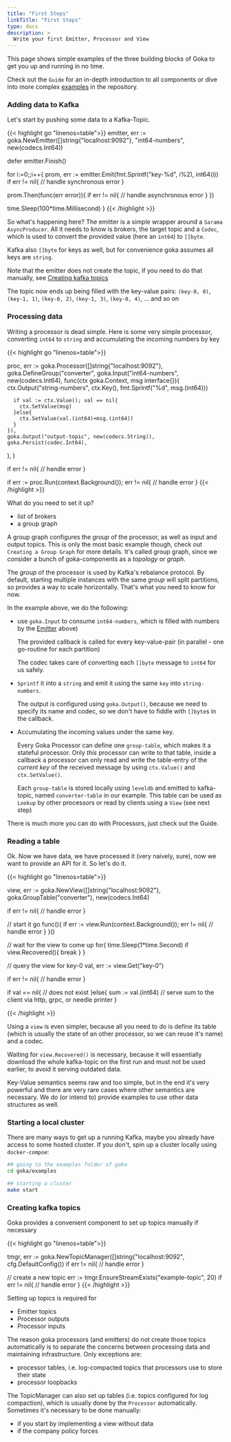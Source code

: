 ```yaml
---
title: "First Steps"
linkTitle: "First Steps"
type: docs
description: >
  Write your first Emitter, Processor and View
---
```



This page shows simple examples of the three building blocks of Goka to get you up and running in no time. 

Check out the `Guide` for an in-depth introduction to all components or dive into more complex [examples](https://github.com/lovoo/goka/tree/master/examples) in the repository.

### Adding data to Kafka

Let's start by pushing some data to a Kafka-Topic.

{{< highlight go "linenos=table">}} 
emitter, err := goka.NewEmitter([]string{"localhost:9092"}, "int64-numbers", new(codecs.Int64))

defer emitter.Finish()

for i:=0;;i++{
  prom, err := emitter.Emit(fmt.Sprintf("key-%d", i%2), int64(i))
  if err != nil{
  // handle  synchronous error
  }

  prom.Then(func(err error)){
    if err != nil{
      // handle asynchronous error
    }
  })

  time.Sleep(100*time.Millisecond)
}
{{< /highlight >}}

So what's happening here? The emitter is a simple wrapper around a `Sarama AsyncProducer`. All it needs to know is brokers, the target topic and a `Codec`, which is used to convert the provided value (here an `int64`) to `[]byte`.

Kafka also `[]byte` for keys as well, but for convenience goka assumes all keys are `string`. 

Note that the emitter does not create the topic, if you need to do that manually, see  [Creating kafka topics](#creating-kafka-topics)

The topic now ends up being filled with the key-value pairs: `(key-0, 0)`, `(key-1, 1)`, `(key-0, 2)`, `(key-1, 3)`, `(key-0, 4)`, ... and so on

### Processing data

Writing a processor is dead simple. Here is some very simple processor, converting `int64` to `string` and accumulating the incoming numbers by key

{{< highlight go "linenos=table">}} 

proc, err := goka.Processor([]string{"localhost:9092"}, 
  goka.DefineGroup("converter",
    goka.Input("int64-numbers", new(codecs.Int64), func(ctx goka.Context, msg interface{}){
      ctx.Output("string-numbers", ctx.Key(), fmt.Sprintf("%d", msg.(int64)))

    
      if val := ctx.Value(); val == nil{
        ctx.SetValue(msg)
      }else{
        ctx.SetValue(val.(int64)+msg.(int64))
      }
    }),
    goka.Output("output-topic", new(codecs.String)),
    goka.Persist(codec.Int64),
  ),
)

if err != nil{
  // handle error
}

if err := proc.Run(context.Background()); err != nil{
  // handle error
}
{{< /highlight >}}

What do you need to set it up?
* list of brokers
* a group graph

A group graph configures the *group* of the processor, as well as input and output topics. This is only the most basic example though, check out `Creating a Group Graph` for more details. It's called group graph, since we consider a bunch of goka-components as a *topology* or *graph*.

The *group* of the processor is used by Kafka's rebalance protocol. By default, starting multiple instances with the same *group* will split partitions, so provides a way to scale horizontally. That's what you need to know for now.

In the example above, we do the following:
* use `goka.Input` to consume `int64-numbers`, which is filled with numbers by the [Emitter](#adding-data-to-kafka) above)

  The provided callback is called for every key-value-pair (in parallel - one go-routine for each partition)
  
  The codec takes care of converting each `[]byte` message to `int64` for us safely.
* `Sprintf` it into a `string` and emit it using the same `key` into `string-numbers`. 

  The output is configured using `goka.Output()`, because we need to specify its name and codec, so we don't have to fiddle with `[]byte`s in the callback.
* Accumulating the incoming values under the same key. 

  Every Goka Processor can define one `group-table`, which makes it a stateful processor. Only *this* processor can write to that table, inside a callback a processor can only read and write the table-entry of the *current key* of the received message by using `ctx.Value()` and `ctx.SetValue()`.

  Each `group-table` is stored locally using `leveldb` and emitted to kafka-topic, named `converter-table` in our example. This table can be used as `Lookup` by other processors or read by clients using a `View` (see next step)

There is much more you can do with Processors, just check out the Guide.


### Reading a table

Ok. Now we have data, we have processed it (very naively, sure), now we want to provide an API for it. So let's do it.


{{< highlight go "linenos=table">}} 

view, err := goka.NewView([]string{"localhost:9092"}, 
                          goka.GroupTable("converter"), 
                          new(codecs.Int64)

if err != nil{
  // handle error
}

// start it
go func(){
  if err := view.Run(context.Background()); err != nil{
    // handle error
  }
}()



// wait for the view to come up
for{
  time.Sleep(1*time.Second)
  if view.Recovered(){
    break
  }
}

// query the view for key-0
val, err := view.Get("key-0")

if err != nil{
  // handle error
}

if val == nil{
  // does not exist
}else{
  sum := val.(int64)
  // serve sum to the client via http, grpc, or needle printer
}

{{< /highlight >}}

Using a `view` is even simpler, because all you need to do is define its table (which is usually the state of an other processor, so we can reuse it's name) and a codec. 

Waiting for `view.Recovered()` is necessary, because it will essentially download the whole kafka-topic on the first run and must not be used earlier, to avoid it serving outdated data.

Key-Value semantics seems raw and too simple, but in the end it's very powerful and there are very rare cases where other semantics are necessary. We do (or intend to) provide examples to use other data structures as well.


### Starting a local cluster

There are many ways to get up a running Kafka, maybe you already have access to some hosted cluster. If you don't, spin up a cluster locally using `docker-compoe`:

```bash
## going to the examples folder of goka
cd goka/examples

## starting a cluster
make start
```

### Creating kafka topics

Goka provides a convenient component to set up topics manually if necessary

{{< highlight go "linenos=table">}} 

tmgr, err := goka.NewTopicManager([]string{"localhost:9092", cfg.DefaultConfig())
if err != nil{
  // handle error
}

// create a new topic
err := tmgr.EnsureStreamExists("example-topic", 20)
if err != nil{
  // handle error
}
{{< /highlight >}}

Setting up topics is required for 

* Emitter topics
* Processor outputs
* Processor inputs

The reason goka processors (and emitters) do not create those topics automatically is to separate the concerns between processing data and maintaining infrastructure. Only exceptions are:

* processor tables, i.e. log-compacted topics that processors use to store their state
* processor loopbacks

The TopicManager can also set up tables (i.e. topics configured for log compaction), which is usually done by the `Processor` automatically. Sometimes it's necessary to be done manually:

* if you start by implementing a view without data
* if the company policy forces 